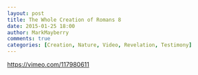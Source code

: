 ```yaml
---
layout: post
title: The Whole Creation of Romans 8
date: 2015-01-25 18:00
author: MarkMayberry
comments: true
categories: [Creation, Nature, Video, Revelation, Testimony]
---
```

https://vimeo.com/117980611
